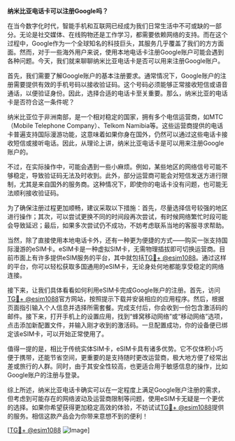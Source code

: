 **纳米比亚电话卡可以注册Google吗？**

在当今数字化时代，智能手机和互联网已经成为我们日常生活中不可或缺的一部分。无论是社交媒体、在线购物还是工作学习，都需要依赖网络的支持。而在这个过程中，Google作为一个全球知名的科技巨头，其服务几乎覆盖了我们的方方面面。然而，对于一些海外用户来说，使用本地电话卡注册Google账户可能会遇到各种问题。今天，我们就来聊聊纳米比亚电话卡是否可以用来注册Google账户。

首先，我们需要了解Google账户的基本注册要求。通常情况下，Google账户的注册需要提供有效的手机号码以接收验证码。这个号码必须能够正常接收短信或语音通话，以便验证身份。因此，选择合适的电话卡至关重要。那么，纳米比亚的电话卡是否符合这一条件呢？

纳米比亚位于非洲南部，是一个相对稳定的国家，拥有多个电信运营商，如MTC（Mobile Telephone Company）、Telkom Namibia等。这些运营商提供的电话卡普遍支持国际漫游功能，这意味着如果你身在国外，仍然可以通过这些电话卡接收短信或接听电话。因此，从理论上讲，纳米比亚电话卡是可以用来注册Google账户的。

不过，在实际操作中，可能会遇到一些小麻烦。例如，某些地区的网络信号可能不够稳定，导致验证码无法及时收到。此外，部分运营商可能会对短信发送方进行限制，尤其是来自国外的服务商。这种情况下，即使你的电话卡没有问题，也可能无法顺利接收验证码。

为了确保注册过程更加顺畅，建议采取以下措施：首先，尽量选择信号较强的地区进行操作；其次，可以尝试更换不同的时间段再次尝试，有时候网络繁忙时段可能会导致延迟；最后，如果多次尝试仍不成功，不妨考虑联系当地的客服寻求帮助。

当然，除了直接使用本地电话卡外，还有一种更为便捷的方式——购买一张支持国际漫游的eSIM卡。eSIM卡是一种虚拟SIM卡，无需物理插拔即可切换运营商。目前市面上有许多提供eSIM服务的平台，其中就包括[TG💪+ @esim1088](https://t.me/s/esim1088)。通过这样的平台，你可以轻松获取多国通用的eSIM卡，无论身处何地都能享受稳定的网络连接。

接下来，让我们具体看看如何利用eSIM卡完成Google账户的注册。首先，访问[TG💪+ @esim1088](https://t.me/s/esim1088)官方网站，按照提示下载并安装相应的应用程序。然后，根据页面指引输入个人信息并选择所需套餐。完成支付后，你会收到一份包含激活码的邮件。接下来，打开手机上的设置应用，找到“蜂窝移动网络”或“移动网络”选项，点击添加新配置文件，并输入刚才收到的激活码。一旦配置成功，你的设备便已绑定该eSIM卡，可以开始正常使用了。

值得一提的是，相比于传统实体SIM卡，eSIM卡具有诸多优势。它不仅体积小巧便于携带，还能节省空间，更重要的是支持随时更改运营商，极大地方便了经常出差或旅行的人群。同时，由于其安全性较高，也更适合用于敏感信息的操作，比如Google账户的注册与登录。

综上所述，纳米比亚电话卡确实可以在一定程度上满足Google账户注册的需求，但考虑到可能存在的网络波动及运营商限制等问题，使用eSIM卡无疑是一个更优的选择。如果你希望获得更加稳定高效的体验，不妨试试[TG💪+ @esim1088](https://t.me/s/esim1088)提供的服务。相信这款产品会为你带来意想不到的便利！

[[TG💪+ @esim1088](https://t.me/s/esim1088) ![Image](https://i.postimg.cc/4NQfJmqS/Snipaste-2025-05-13-00-14-12.png)]